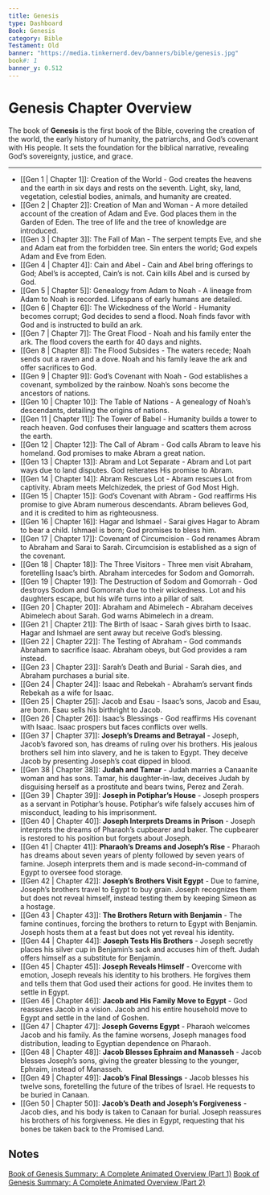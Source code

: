 ```yaml
---
title: Genesis
type: Dashboard
Book: Genesis
category: Bible
Testament: Old
banner: "https://media.tinkernerd.dev/banners/bible/genesis.jpg"
book#: 1
banner_y: 0.512
---
```

# Genesis Chapter Overview

The book of **Genesis** is the first book of the Bible, covering the creation of the world, the early history of humanity, the patriarchs, and God’s covenant with His people. It sets the foundation for the biblical narrative, revealing God’s sovereignty, justice, and grace.

---

- [[Gen 1 | Chapter 1]]: Creation of the World - God creates the heavens and the earth in six days and rests on the seventh. Light, sky, land, vegetation, celestial bodies, animals, and humanity are created.
- [[Gen 2 | Chapter 2]]: Creation of Man and Woman - A more detailed account of the creation of Adam and Eve. God places them in the Garden of Eden. The tree of life and the tree of knowledge are introduced.
- [[Gen 3 | Chapter 3]]: The Fall of Man - The serpent tempts Eve, and she and Adam eat from the forbidden tree. Sin enters the world; God expels Adam and Eve from Eden.
- [[Gen 4 | Chapter 4]]: Cain and Abel - Cain and Abel bring offerings to God; Abel’s is accepted, Cain’s is not. Cain kills Abel and is cursed by God.
- [[Gen 5 | Chapter 5]]: Genealogy from Adam to Noah - A lineage from Adam to Noah is recorded. Lifespans of early humans are detailed.
- [[Gen 6 | Chapter 6]]: The Wickedness of the World - Humanity becomes corrupt; God decides to send a flood. Noah finds favor with God and is instructed to build an ark.
- [[Gen 7 | Chapter 7]]: The Great Flood - Noah and his family enter the ark. The flood covers the earth for 40 days and nights.
- [[Gen 8 | Chapter 8]]: The Flood Subsides - The waters recede; Noah sends out a raven and a dove. Noah and his family leave the ark and offer sacrifices to God.
- [[Gen 9 | Chapter 9]]: God’s Covenant with Noah - God establishes a covenant, symbolized by the rainbow. Noah’s sons become the ancestors of nations.
- [[Gen 10 | Chapter 10]]: The Table of Nations - A genealogy of Noah’s descendants, detailing the origins of nations.
- [[Gen 11 | Chapter 11]]: The Tower of Babel - Humanity builds a tower to reach heaven. God confuses their language and scatters them across the earth.
- [[Gen 12 | Chapter 12]]: The Call of Abram - God calls Abram to leave his homeland. God promises to make Abram a great nation.
- [[Gen 13 | Chapter 13]]: Abram and Lot Separate - Abram and Lot part ways due to land disputes. God reiterates His promise to Abram.
- [[Gen 14 | Chapter 14]]: Abram Rescues Lot - Abram rescues Lot from captivity. Abram meets Melchizedek, the priest of God Most High.
- [[Gen 15 | Chapter 15]]: God’s Covenant with Abram - God reaffirms His promise to give Abram numerous descendants. Abram believes God, and it is credited to him as righteousness.
- [[Gen 16 | Chapter 16]]: Hagar and Ishmael - Sarai gives Hagar to Abram to bear a child. Ishmael is born; God promises to bless him.
- [[Gen 17 | Chapter 17]]: Covenant of Circumcision - God renames Abram to Abraham and Sarai to Sarah. Circumcision is established as a sign of the covenant.
- [[Gen 18 | Chapter 18]]: The Three Visitors - Three men visit Abraham, foretelling Isaac’s birth. Abraham intercedes for Sodom and Gomorrah.
- [[Gen 19 | Chapter 19]]: The Destruction of Sodom and Gomorrah - God destroys Sodom and Gomorrah due to their wickedness. Lot and his daughters escape, but his wife turns into a pillar of salt.
- [[Gen 20 | Chapter 20]]: Abraham and Abimelech - Abraham deceives Abimelech about Sarah. God warns Abimelech in a dream.
- [[Gen 21 | Chapter 21]]: The Birth of Isaac - Sarah gives birth to Isaac. Hagar and Ishmael are sent away but receive God’s blessing.
- [[Gen 22 | Chapter 22]]: The Testing of Abraham - God commands Abraham to sacrifice Isaac. Abraham obeys, but God provides a ram instead.
- [[Gen 23 | Chapter 23]]: Sarah’s Death and Burial - Sarah dies, and Abraham purchases a burial site.
- [[Gen 24 | Chapter 24]]: Isaac and Rebekah - Abraham’s servant finds Rebekah as a wife for Isaac.
- [[Gen 25 | Chapter 25]]: Jacob and Esau - Isaac’s sons, Jacob and Esau, are born. Esau sells his birthright to Jacob.
- [[Gen 26 | Chapter 26]]: Isaac’s Blessings - God reaffirms His covenant with Isaac. Isaac prospers but faces conflicts over wells.
- [[Gen 37 | Chapter 37]]: **Joseph’s Dreams and Betrayal** - Joseph, Jacob’s favored son, has dreams of ruling over his brothers. His jealous brothers sell him into slavery, and he is taken to Egypt. They deceive Jacob by presenting Joseph’s coat dipped in blood.
- [[Gen 38 | Chapter 38]]: **Judah and Tamar** - Judah marries a Canaanite woman and has sons. Tamar, his daughter-in-law, deceives Judah by disguising herself as a prostitute and bears twins, Perez and Zerah.
- [[Gen 39 | Chapter 39]]: **Joseph in Potiphar’s House** - Joseph prospers as a servant in Potiphar’s house. Potiphar’s wife falsely accuses him of misconduct, leading to his imprisonment.
- [[Gen 40 | Chapter 40]]: **Joseph Interprets Dreams in Prison** - Joseph interprets the dreams of Pharaoh’s cupbearer and baker. The cupbearer is restored to his position but forgets about Joseph.
- [[Gen 41 | Chapter 41]]: **Pharaoh’s Dreams and Joseph’s Rise** - Pharaoh has dreams about seven years of plenty followed by seven years of famine. Joseph interprets them and is made second-in-command of Egypt to oversee food storage.
- [[Gen 42 | Chapter 42]]: **Joseph’s Brothers Visit Egypt** - Due to famine, Joseph’s brothers travel to Egypt to buy grain. Joseph recognizes them but does not reveal himself, instead testing them by keeping Simeon as a hostage.
- [[Gen 43 | Chapter 43]]: **The Brothers Return with Benjamin** - The famine continues, forcing the brothers to return to Egypt with Benjamin. Joseph hosts them at a feast but does not yet reveal his identity.
- [[Gen 44 | Chapter 44]]: **Joseph Tests His Brothers** - Joseph secretly places his silver cup in Benjamin’s sack and accuses him of theft. Judah offers himself as a substitute for Benjamin.
- [[Gen 45 | Chapter 45]]: **Joseph Reveals Himself** - Overcome with emotion, Joseph reveals his identity to his brothers. He forgives them and tells them that God used their actions for good. He invites them to settle in Egypt.
- [[Gen 46 | Chapter 46]]: **Jacob and His Family Move to Egypt** - God reassures Jacob in a vision. Jacob and his entire household move to Egypt and settle in the land of Goshen.
- [[Gen 47 | Chapter 47]]: **Joseph Governs Egypt** - Pharaoh welcomes Jacob and his family. As the famine worsens, Joseph manages food distribution, leading to Egyptian dependence on Pharaoh.
- [[Gen 48 | Chapter 48]]: **Jacob Blesses Ephraim and Manasseh** - Jacob blesses Joseph’s sons, giving the greater blessing to the younger, Ephraim, instead of Manasseh.
- [[Gen 49 | Chapter 49]]: **Jacob’s Final Blessings** - Jacob blesses his twelve sons, foretelling the future of the tribes of Israel. He requests to be buried in Canaan.
- [[Gen 50 | Chapter 50]]: **Jacob’s Death and Joseph’s Forgiveness** - Jacob dies, and his body is taken to Canaan for burial. Joseph reassures his brothers of his forgiveness. He dies in Egypt, requesting that his bones be taken back to the Promised Land.


## Notes
[Book of Genesis Summary: A Complete Animated Overview (Part 1)](https://youtu.be/GQI72THyO5I?si=HEbFWEKL8eUuRsmg)
[Book of Genesis Summary: A Complete Animated Overview (Part 2)](https://youtu.be/F4isSyennFo?si=aMX3-u4BgIAFIiO7)

